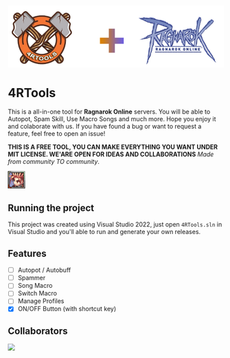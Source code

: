 <p align="center">
  <img src="/assets/images/combo-tools.png">
</p>

# 4RTools
This is a all-in-one tool for **Ragnarok Online** servers.
You will be able to Autopot, Spam Skill, Use Macro Songs and much more. Hope you enjoy it and colaborate with us.
If you have found a bug or want to request a feature, feel free to open an issue!

**THIS IS A FREE TOOL, YOU CAN MAKE EVERYTHING YOU WANT UNDER MIT LICENSE. WE'ARE OPEN FOR IDEAS AND COLLABORATIONS**
*Made from community TO community*.

<img src='assets/images/ragnarok-icon.png' width='40'>

## Running the project
This project was created using Visual Studio 2022, just open `4RTools.sln` in Visual Studio and you'll able to run and generate your own releases.

## Features
- [ ] Autopot / Autobuff
- [ ] Spammer
- [ ] Song Macro
- [ ] Switch Macro
- [ ] Manage Profiles
- [x] ON/OFF Button (with shortcut key)

## Collaborators
<a href="https://github.com/4RTools/4RTools/graphs/contributors">
  <img src="https://contrib.rocks/image?repo=4RTools/4RTools" />
</a>
